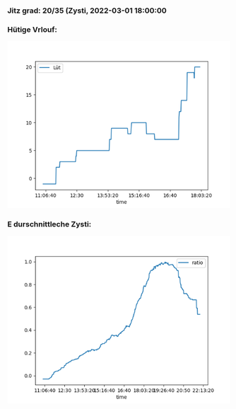 ### Jitz grad: 20/35 (Zysti, 2022-03-01 18:00:00

### Hütige Vrlouf:
![Graph](Today.png)

### E durschnittleche Zysti:
![Graph](Zysti.png)